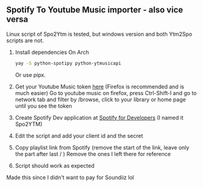 ## Spotify To Youtube Music importer - also vice versa

Linux script of Spo2Ytm is tested, but windows version and both Ytm2Spo scripts are not.

1. Install dependencies
   On Arch
   ```bash
   yay -S python-spotipy python-ytmusicapi
   ```
   Or use pipx.
   
3. Get your Youtube Music token [here](https://ytmusicapi.readthedocs.io/en/stable/usage.html#authenticated) (Firefox is recommended and is much easier)
   Go to youtube music on firefox, press Ctrl-Shift-I and go to network tab and filter by /browse, click to your library or home page until you see the 
   token
5. Create Spotify Dev application at [Spotify for Developers](https://developer.spotify.com) (I named it Spo2YTM)
6. Edit the script and add your client id and the secret
7. Copy playlist link from Spotify (remove the start of the link, leave only the part after last / )
   Remove the ones I left there for reference
8. Script should work as expected

Made this since I didn't want to pay for Soundiiz lol

